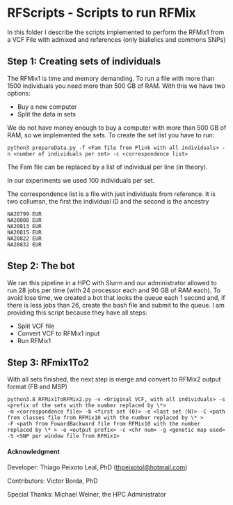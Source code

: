 # RFScripts - Scripts to run RFMix 

In this folder I describe the scripts implemented to perform the RFMix1 from a VCF File with admixed and references (only biallelics and commons SNPs)

## Step 1: Creating sets of individuals 

The RFMix1 is time and memory demanding. To run a file with more than 1500 individuals you need more than 500 GB of RAM. With this we have two options:

- Buy a new computer
- Split the data in sets

We do not have money enough to buy a computer with more than 500 GB of RAM, so we implemented the sets. To create the set list you have to run:

```
python3 prepareData.py -f <Fam file from Plink with all individuals> -n <number of individuals per set> -c <correspondence list>
```

The Fam file can be replaced by a list of individual per line (in theory). 

In our experiments we used 100 individuals per set. 

The correspondence list is a file with just individuals from reference. It is two collumsn, the first the individual ID and the second is the ancestry

```
NA20799 EUR
NA20808 EUR
NA20813 EUR
NA20815 EUR
NA20822 EUR
NA20832 EUR
```

## Step 2: The bot 

We ran this pipeline in a HPC with Slurm and our administrator allowed to run 28 jobs per time (with 24 processor each and 90 GB of RAM each). To avoid lose time, we created a 
bot that looks the queue each 1 second and, if there is less jobs than 26, create the bash file and submit to the queue. I am providing this script because they have all steps:

- Split VCF file
- Convert VCF to RFMix1 input
- Run RFMix1

## Step 3: RFmix1To2

With all sets finished, the next step is merge and convert to RFMix2 output format (FB and MSP)

```
python3.8 RFMix1ToRFMix2.py -v <Original VCF, with all individuals> -s <prefix of the sets with the number replaced by \*> 
-m <correspondence file> -b <first set (0)> -e <last set (N)> -C <path from classes file from RFMix10 with the number replaced by \* >
-F <path from FowardBackward file from RFMix10 with the number replaced by \* > -o <output prefix> -c <chr num> -g <genetic map used> 
-S <SNP per window file from RFMix1>
```


#### Acknowledgment
  
Developer: Thiago Peixoto Leal, PhD (thpeixotol@hotmail.com)

Contributors: Victor Borda, PhD

Special Thanks: Michael Weiner, the HPC Administrator
